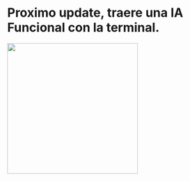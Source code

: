 # Proximo update, traere una IA Funcional con la terminal.

<img align="center" width=300px height=300px src="https://media.giphy.com/media/TEnXkcsHrP4YedChhA/giphy.gif">
